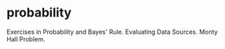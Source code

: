 # probability
Exercises in Probability and Bayes' Rule. Evaluating Data Sources. Monty Hall Problem. 
